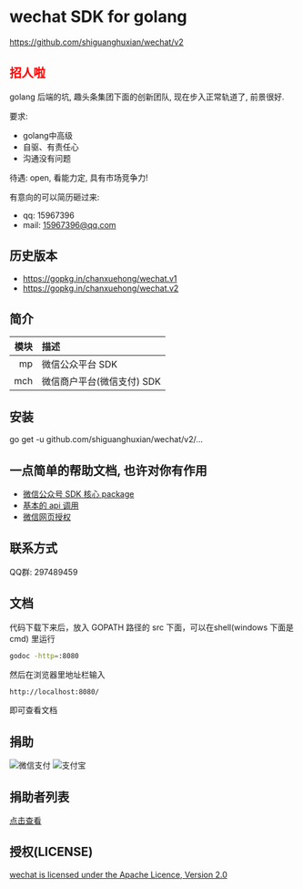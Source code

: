 # wechat SDK for golang
https://github.com/shiguanghuxian/wechat/v2

## <font color="FF0000">招人啦</font>
golang 后端的坑, 趣头条集团下面的创新团队, 现在步入正常轨道了, 前景很好.

要求:

 * golang中高级
 * 自驱、有责任心
 * 沟通没有问题

待遇: open, 看能力定, 具有市场竞争力!

有意向的可以简历砸过来: 

* qq: 15967396
* mail: 15967396@qq.com

## 历史版本
* https://gopkg.in/chanxuehong/wechat.v1
* https://gopkg.in/chanxuehong/wechat.v2

## 简介
| 模块  | 描述                     |
|-----:|:-------------------------|
| mp   | 微信公众平台 SDK           |
| mch  | 微信商户平台(微信支付) SDK   |

## 安装
go get -u github.com/shiguanghuxian/wechat/v2/...

## 一点简单的帮助文档, 也许对你有作用
* [微信公众号 SDK 核心 package](/mp/core/README.md)
* [基本的 api 调用](/mp/README.md)
* [微信网页授权](/mp/oauth2/README.md)

## 联系方式
QQ群: 297489459

## 文档
代码下载下来后，放入 GOPATH 路径的 src 下面，可以在shell(windows 下面是 cmd) 里运行
```sh
godoc -http=:8080
```

然后在浏览器里地址栏输入
```sh
http://localhost:8080/
```
即可查看文档

## 捐助
![微信支付](https://github.com/shiguanghuxian/wechat/v2/blob/v2/weixin_pay.png)
![支付宝](https://github.com/shiguanghuxian/wechat/v2/blob/v2/alipay.png)

## 捐助者列表
[点击查看](https://github.com/shiguanghuxian/wechat/v2/blob/v2/donors.md)

## 授权(LICENSE)
[wechat is licensed under the Apache Licence, Version 2.0](http://www.apache.org/licenses/LICENSE-2.0.html)
